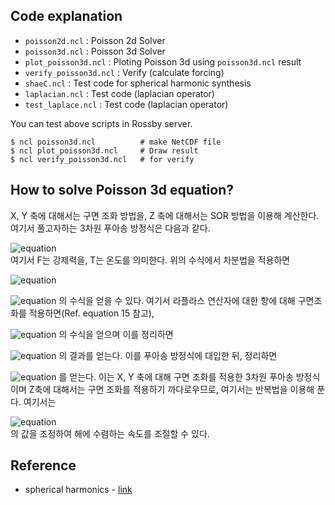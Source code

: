 ## Code explanation
* `poisson2d.ncl` : Poisson 2d Solver
* `poisson3d.ncl` : Poisson 3d Solver
* `plot_poisson3d.ncl` : Ploting Poisson 3d using `poisson3d.ncl` result
* `verify_poisson3d.ncl` : Verify (calculate forcing)
* `shaeC.ncl` : Test code for spherical harmonic synthesis 
* `laplacian.ncl` : Test code (laplacian operator)
* `test_laplace.ncl` : Test code (laplacian operator)
  
You can test above scripts in Rossby server.  
```
$ ncl poisson3d.ncl          # make NetCDF file
$ ncl plot_poisson3d.ncl     # Draw result
$ ncl verify_poisson3d.ncl   # for verify
```  

## How to solve Poisson 3d equation?
X, Y 축에 대해서는 구면 조화 방법을, Z 축에 대해서는 SOR 방법을 이용해 계산한다. 여기서 풀고자하는 3차원 푸아송 방정식은 다음과 같다.  
<!-- 3D Poisson's equation -->
<!-- \frac { dT }{ dt } ={ \triangledown  }^{ 2 }T+F -->
![equation](https://latex.codecogs.com/gif.latex?\frac&space;{&space;dT&space;}{&space;dt&space;}&space;={&space;\triangledown&space;}^{&space;2&space;}T&plus;F)  
여기서 F는 강제력을, T는 온도를 의미한다. 위의 수식에서 차분법을 적용하면  
  
<!-- 시간 차분을 적용한 방정식 -->
<!-- \frac { { T }_{ i+1 }-{ T }_{ i } }{ \Delta t } ={ \triangledown  }^{ 2 }+\quad F -->
![equation](https://latex.codecogs.com/gif.latex?\frac&space;{&space;{&space;T&space;}_{&space;i&plus;1&space;}-{&space;T&space;}_{&space;i&space;}&space;}{&space;\Delta&space;t&space;}&space;={&space;\triangledown&space;}^{&space;2&space;}T&plus;\quad&space;F)  

<!-- { T }_{ i+1 }\quad =\quad { T }_{ i }\quad +\quad \Delta t\quad \left( { \nabla  }^{ 2 }{ T }_{ i }\quad +\quad F \right) -->
![equation](https://latex.codecogs.com/gif.latex?{&space;T&space;}_{&space;i&plus;1&space;}\quad&space;=\quad&space;{&space;T&space;}_{&space;i&space;}\quad&space;&plus;\quad&space;\Delta&space;t\quad&space;\left(&space;{&space;\nabla&space;}^{&space;2&space;}{&space;T&space;}_{&space;i&space;}\quad&space;&plus;\quad&space;F&space;\right))  
의 수식을 얻을 수 있다. 여기서 라플라스 연산자에 대한 항에 대해 구면조화를 적용하면(Ref. equation 15 참고),  

<!-- 라플라스 연산자 항에 대한 결과 -->
<!-- ({ \triangledown  }^{ 2 }{ T }_{ i }+F)\quad =\quad ({ { \triangledown  }^{ 2 } }+\frac { { { f }_{ 0 } }^{ 2 } }{ { N }^{ 2 } } \frac { { \partial  }^{ 2 } }{ { \partial  }z^{ 2 } } )\sum { \sum { { a }_{ lm }(z){ Y }_{ lm } }  } +\quad \sum { \sum { b_{ lm }(z){ Y }_{ lm } }  } -->
![equation](https://latex.codecogs.com/gif.latex?({&space;\triangledown&space;}^{&space;2&space;}{&space;T&space;}_{&space;i&space;}&plus;F)\quad&space;=\quad&space;({&space;{&space;\triangledown&space;}^{&space;2&space;}&space;}&plus;\frac&space;{&space;{&space;{&space;f&space;}_{&space;0&space;}&space;}^{&space;2&space;}&space;}{&space;{&space;N&space;}^{&space;2&space;}&space;}&space;\frac&space;{&space;{&space;\partial&space;}^{&space;2&space;}&space;}{&space;{&space;\partial&space;}z^{&space;2&space;}&space;}&space;)\sum&space;{&space;\sum&space;{&space;{&space;a&space;}_{&space;lm&space;}(z){&space;Y&space;}_{&space;lm&space;}&space;}&space;}&space;&plus;\quad&space;\sum&space;{&space;\sum&space;{&space;b_{&space;lm&space;}(z){&space;Y&space;}_{&space;lm&space;}&space;}&space;})  
의 수식을 얻으며 이를 정리하면  

<!-- \sum { \sum { [\quad -\frac { l(l+1) }{ { r }^{ 2 } } { a }_{ lm }(z){ \quad +\quad b }_{ lm }(z)\quad +\quad  }  } \frac { { { f }_{ 0 } }^{ 2 } }{ { N }^{ 2 } } \frac { { a }_{ lm }(z+1)+{ a }_{ lm }(z-1)-2{ a }_{ lm }(z) }{ \Delta { Z }^{ 2 } } ]{ Y }_{ lm } -->
![equation](https://latex.codecogs.com/gif.latex?\sum&space;{&space;\sum&space;{&space;[\quad&space;-\frac&space;{&space;l(l&plus;1)&space;}{&space;{&space;r&space;}^{&space;2&space;}&space;}&space;{&space;a&space;}_{&space;lm&space;}(z){&space;\quad&space;&plus;\quad&space;b&space;}_{&space;lm&space;}(z)\quad&space;&plus;\quad&space;}&space;}&space;\frac&space;{&space;{&space;{&space;f&space;}_{&space;0&space;}&space;}^{&space;2&space;}&space;}{&space;{&space;N&space;}^{&space;2&space;}&space;}&space;\frac&space;{&space;{&space;a&space;}_{&space;lm&space;}(z&plus;1)&plus;{&space;a&space;}_{&space;lm&space;}(z-1)-2{&space;a&space;}_{&space;lm&space;}(z)&space;}{&space;\Delta&space;{&space;Z&space;}^{&space;2&space;}&space;}&space;]{&space;Y&space;}_{&space;lm&space;})  
의 결과를 얻는다. 이를 푸아송 방정식에 대입한 뒤, 정리하면

<!-- X, Y에 대해 구면조화를 적용한 푸아송 방정식 -->
<!-- \sum { \sum { \left( { a }_{ lm }^{ i+1 }\quad =\quad { a }_{ lm }^{ i }\left( z \right) \quad -\quad \frac { { f }_{ 0 }^{ 2 } }{ { N }^{ 2 } } \frac { 2\Delta t }{ { \Delta z }^{ 2 } } { a }_{ lm }^{ i }\left( z \right) \quad -\quad \frac { l\left( l+1 \right)  }{ { r }^{ 2 } } \Delta t\quad { a }_{ lm }^{ i }\left( z \right) \quad +\quad \frac { { f }_{ 0 }^{ 2 } }{ { N }^{ 2 } } \frac { \Delta t }{ { \Delta z }^{ 2 } } \left( { a }_{ lm }^{ i }\left( z+1 \right) +{ a }_{ lm }^{ i }\left( z-1 \right)  \right) \quad +\quad \Delta t\quad { b }_{ lm }^{ i }\left( z \right)  \right) { Y }_{ lm } }  } -->
![equation](https://latex.codecogs.com/gif.latex?\sum&space;{&space;\sum&space;{&space;\left(&space;{&space;a&space;}_{&space;lm&space;}^{&space;i&plus;1&space;}\quad&space;=\quad&space;{&space;a&space;}_{&space;lm&space;}^{&space;i&space;}\left(&space;z&space;\right)&space;\quad&space;-\quad&space;\frac&space;{&space;{&space;f&space;}_{&space;0&space;}^{&space;2&space;}&space;}{&space;{&space;N&space;}^{&space;2&space;}&space;}&space;\frac&space;{&space;2\Delta&space;t&space;}{&space;{&space;\Delta&space;z&space;}^{&space;2&space;}&space;}&space;{&space;a&space;}_{&space;lm&space;}^{&space;i&space;}\left(&space;z&space;\right)&space;\quad&space;-\quad&space;\frac&space;{&space;l\left(&space;l&plus;1&space;\right)&space;}{&space;r&space;}&space;\Delta&space;t\quad&space;{&space;a&space;}_{&space;lm&space;}^{&space;i&space;}\left(&space;z&space;\right)&space;\quad&space;&plus;\quad&space;\frac&space;{&space;{&space;f&space;}_{&space;0&space;}^{&space;2&space;}&space;}{&space;{&space;N&space;}^{&space;2&space;}&space;}&space;\frac&space;{&space;\Delta&space;t&space;}{&space;{&space;\Delta&space;z&space;}^{&space;2&space;}&space;}&space;\left(&space;{&space;a&space;}_{&space;lm&space;}^{&space;i&space;}\left(&space;z&plus;1&space;\right)&space;&plus;{&space;a&space;}_{&space;lm&space;}^{&space;i&space;}\left(&space;z-1&space;\right)&space;\right)&space;\quad&space;\\&space;&plus;\quad&space;\Delta&space;t\quad&space;{&space;b&space;}_{&space;lm&space;}^{&space;i&space;}\left(&space;z&space;\right)&space;\right)&space;{&space;Y&space;}_{&space;lm&space;}&space;}&space;})  
를 얻는다. 이는 X, Y 축에 대해 구면 조화를 적용한 3차원 푸아송 방정식이며 Z축에 대해서는 구면 조화를 적용하기 까다로우므로, 여기서는 반복법을 이용해 푼다. 여기서는  

<!-- relaxation (w part) -->
<!-- relaxation\quad =\quad \frac { { { f }_{ 0 } }^{ 2 } }{ { N }^{ 2 } } \frac { 2\Delta t }{ \Delta { Z }^{ 2 } } -->
![equation](https://latex.codecogs.com/gif.latex?relaxation\quad&space;=\quad&space;\frac&space;{&space;{&space;{&space;f&space;}_{&space;0&space;}&space;}^{&space;2&space;}&space;}{&space;{&space;N&space;}^{&space;2&space;}&space;}&space;\frac&space;{&space;2\Delta&space;t&space;}{&space;\Delta&space;{&space;Z&space;}^{&space;2&space;}&space;})  
의 값을 조정하여 해에 수렴하는 속도를 조절할 수 있다.  


## Reference
* spherical harmonics - [link](http://scipp.ucsc.edu/~haber/ph116C/SphericalHarmonics_12.pdf)


